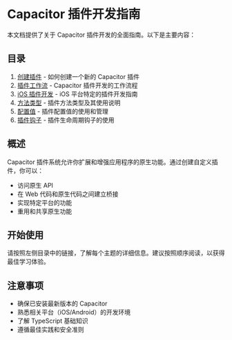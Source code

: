 # Capacitor 插件开发指南

本文档提供了关于 Capacitor 插件开发的全面指南。以下是主要内容：

## 目录

1. [创建插件](./creating-plugins.md) - 如何创建一个新的 Capacitor 插件
2. [插件工作流](./plugin-workflow.md) - Capacitor 插件开发的工作流程
3. [iOS 插件开发](./ios-plugin.md) - iOS 平台特定的插件开发指南
4. [方法类型](./method-types.md) - 插件方法类型及其使用说明
5. [配置值](./configuration-values.md) - 插件配置值的使用和管理
6. [插件钩子](./plugin-hooks.md) - 插件生命周期钩子的使用

## 概述

Capacitor 插件系统允许你扩展和增强应用程序的原生功能。通过创建自定义插件，你可以：

- 访问原生 API
- 在 Web 代码和原生代码之间建立桥接
- 实现特定平台的功能
- 重用和共享原生功能

## 开始使用

请按照左侧目录中的链接，了解每个主题的详细信息。建议按照顺序阅读，以获得最佳学习体验。

## 注意事项

- 确保已安装最新版本的 Capacitor
- 熟悉相关平台（iOS/Android）的开发环境
- 了解 TypeScript 基础知识
- 遵循最佳实践和安全准则 